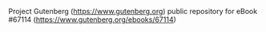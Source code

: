 Project Gutenberg (https://www.gutenberg.org) public repository for
eBook #67114 (https://www.gutenberg.org/ebooks/67114)
